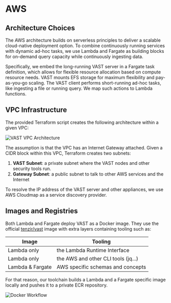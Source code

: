 # AWS

## Architecture Choices

The AWS architecture builds on serverless principles to deliver a scalable
cloud-native deployment option. To combine continuously running services with
dynamic ad-hoc tasks, we use Lambda and Fargate as building blocks for on-demand
query capacity while continuously ingesting data.

Specifically, we embed the long-running VAST server in a Fargate task
definition, which allows for flexible resource allocation based on compute
resource needs. VAST mounts EFS storage for maximum flexibility and
pay-as-you-go scaling. The VAST client performs short-running ad-hoc tasks, like
ingesting a file or running query. We map such actions to Lambda functions.

## VPC Infrastructure

The provided Terraform script creates the following architecture within a given
VPC:

![VAST VPC Architecture](https://user-images.githubusercontent.com/7913347/177141492-b99cce77-3c10-4740-bbdc-4fc2f43b8abc.png)

The assumption is that the VPC has an Internet Gateway attached. Given a CIDR
block within this VPC, Terraform creates two subnets:

1. **VAST Subnet**: a private subnet where the VAST nodes and other security
   tools run.
2. **Gateway Subnet**: a public subnet to talk to other AWS services and the
   Internet

To resolve the IP address of the VAST server and other appliances, we use AWS
Cloudmap as a service discovery provider.

## Images and Registries

Both Lambda and Fargate deploy VAST as a Docker image. They use the official
[tenzir/vast](https://hub.docker.com/r/tenzir/vast) image with extra layers
containing tooling such as:

| Image            | Tooling                             |
| ---------------- | ----------------------------------- |
| Lambda only      | the Lambda Runtime Interface        |
| Lambda only      | the AWS and other CLI tools (jq...) |
| Lambda & Fargate | AWS specific schemas and concepts   |

For that reason, our toolchain builds a Lambda and a Fargate specific image
locally and pushes it to a private ECR repository.

![Docker Workflow](https://user-images.githubusercontent.com/7913347/174258069-695b358b-30d0-4599-b0eb-53f0acf04a41.png)
